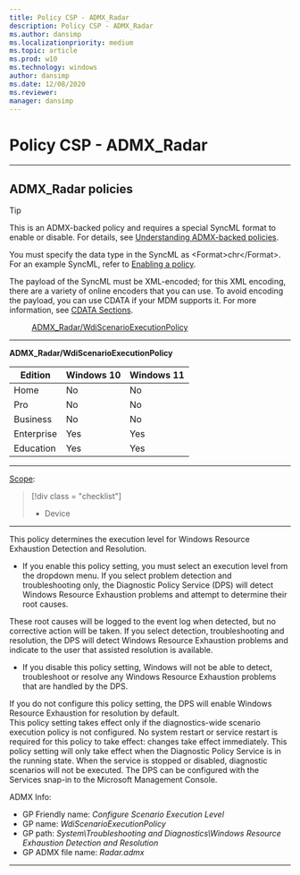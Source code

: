 ```yaml
---
title: Policy CSP - ADMX_Radar
description: Policy CSP - ADMX_Radar
ms.author: dansimp
ms.localizationpriority: medium
ms.topic: article
ms.prod: w10
ms.technology: windows
author: dansimp
ms.date: 12/08/2020
ms.reviewer: 
manager: dansimp
---
```


# Policy CSP - ADMX_Radar

<hr/>

<!--Policies-->
## ADMX_Radar policies  

> [!TIP]
> This is an ADMX-backed policy and requires a special SyncML format to enable or disable. For details, see [Understanding ADMX-backed policies](./understanding-admx-backed-policies.md).
> 
> You must specify the data type in the SyncML as &lt;Format&gt;chr&lt;/Format&gt;. For an example SyncML, refer to [Enabling a policy](./understanding-admx-backed-policies.md#enabling-a-policy).
> 
> The payload of the SyncML must be XML-encoded; for this XML encoding, there are a variety of online encoders that you can use. To avoid encoding the payload, you can use CDATA if your MDM supports it. For more information, see [CDATA Sections](http://www.w3.org/TR/REC-xml/#sec-cdata-sect).

<dl>
  <dd>
    <a href="#admx-radar-wdiscenarioexecutionpolicy">ADMX_Radar/WdiScenarioExecutionPolicy</a>
  </dd>
</dl>


<hr/>

<!--Policy-->
<a href="" id="admx-radar-wdiscenarioexecutionpolicy"></a>**ADMX_Radar/WdiScenarioExecutionPolicy**  

<!--SupportedSKUs-->

|Edition|Windows 10|Windows 11|
|--- |--- |--- |
|Home|No|No|
|Pro|No|No|
|Business|No|No|
|Enterprise|Yes|Yes|
|Education|Yes|Yes|

<!--/SupportedSKUs-->
<hr/>

<!--Scope-->
[Scope](./policy-configuration-service-provider.md#policy-scope):

> [!div class = "checklist"]
> * Device

<hr/>

<!--/Scope-->
<!--Description-->
This policy determines the execution level for Windows Resource Exhaustion Detection and Resolution.  

- If you enable this policy setting, you must select an execution level from the dropdown menu. If you select problem detection and troubleshooting only, the Diagnostic Policy Service (DPS) will detect Windows Resource Exhaustion problems and attempt to determine their root causes.

These root causes will be logged to the event log when detected, but no corrective action will be taken. If you select detection, troubleshooting and resolution, the DPS will detect Windows Resource Exhaustion problems and indicate to the user that assisted resolution is available.  

- If you disable this policy setting, Windows will not be able to detect, troubleshoot or resolve any Windows Resource Exhaustion problems that are handled by the DPS.

If you do not configure this policy setting, the DPS will enable Windows Resource Exhaustion for resolution by default.  
This policy setting takes effect only if the diagnostics-wide scenario execution policy is not configured.  No system restart or service restart is required for this policy to take effect: changes take effect immediately. This policy setting will only take effect when the Diagnostic Policy Service is in the running state. When the service is stopped or disabled, diagnostic scenarios will not be executed. The DPS can be configured with the Services snap-in to the Microsoft Management Console.

<!--/Description-->

<!--ADMXBacked-->
ADMX Info:  
-   GP Friendly name: *Configure Scenario Execution Level*
-   GP name: *WdiScenarioExecutionPolicy*
-   GP path: *System\Troubleshooting and Diagnostics\Windows Resource Exhaustion Detection and Resolution*
-   GP ADMX file name: *Radar.admx*

<hr/>

<!--/ADMXBacked-->
<!--/Policy-->

<!--/Policies-->


